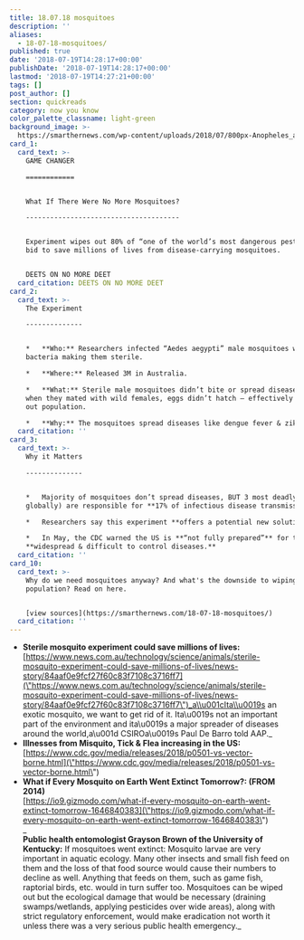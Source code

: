```yaml
---
title: 18.07.18 mosquitoes
description: ''
aliases:
  - 18-07-18-mosquitoes/
published: true
date: '2018-07-19T14:28:17+00:00'
publishDate: '2018-07-19T14:28:17+00:00'
lastmod: '2018-07-19T14:27:21+00:00'
tags: []
post_author: []
section: quickreads
category: now you know
color_palette_classname: light-green
background_image: >-
  https://smarthernews.com/wp-content/uploads/2018/07/800px-Anopheles_albimanus_mosquito.jpg
card_1:
  card_text: >-
    GAME CHANGER

    ============


    What If There Were No More Mosquitoes?

    --------------------------------------


    Experiment wipes out 80% of “one of the world’s most dangerous pests” in a
    bid to save millions of lives from disease-carrying mosquitoes.


    DEETS ON NO MORE DEET
  card_citation: DEETS ON NO MORE DEET
card_2:
  card_text: >-
    The Experiment

    --------------


    *   **Who:** Researchers infected “Aedes aegypti” male mosquitoes with
    bacteria making them sterile.

    *   **Where:** Released 3M in Australia.

    *   **What:** Sterile male mosquitoes didn’t bite or spread disease, and
    when they mated with wild females, eggs didn’t hatch – effectively wiping
    out population.

    *   **Why:** The mosquitoes spread diseases like dengue fever & zika.
  card_citation: ''
card_3:
  card_text: >-
    Why it Matters

    --------------


    *   Majority of mosquitoes don’t spread diseases, BUT 3 most deadly (found
    globally) are responsible for **17% of infectious disease transmissions**.

    *   Researchers say this experiment **offers a potential new solution**.

    *   In May, the CDC warned the US is **“not fully prepared”** for these
    **widespread & difficult to control diseases.**
  card_citation: ''
card_10:
  card_text: >-
    Why do we need mosquitoes anyway? And what's the downside to wiping out a
    population? Read on here.


    [view sources](https://smarthernews.com/18-07-18-mosquitoes/)
  card_citation: ''
---
```

*   **Sterile mosquito experiment could save millions of lives:**  
    [https://www.news.com.au/technology/science/animals/sterile-mosquito-experiment-could-save-millions-of-lives/news-story/84aaf0e9fcf27f60c83f7108c3716ff7](\"https://www.news.com.au/technology/science/animals/sterile-mosquito-experiment-could-save-millions-of-lives/news-story/84aaf0e9fcf27f60c83f7108c3716ff7\")_a\\u001cIta\\u0019s an exotic mosquito, we want to get rid of it. Ita\\u0019s not an important part of the environment and ita\\u0019s a major spreader of diseases around the world,a\\u001d CSIROa\\u0019s Paul De Barro told AAP._
*   **Illnesses from Misquito, Tick & Flea increasing in the US:**  
    [https://www.cdc.gov/media/releases/2018/p0501-vs-vector-borne.html](\"https://www.cdc.gov/media/releases/2018/p0501-vs-vector-borne.html\")
*   **What if Every Mosquito on Earth Went Extinct Tomorrow?: (FROM 2014)**  
    [https://io9.gizmodo.com/what-if-every-mosquito-on-earth-went-extinct-tomorrow-1646840383](\"https://io9.gizmodo.com/what-if-every-mosquito-on-earth-went-extinct-tomorrow-1646840383\")  
    _  
    **Public health entomologist Grayson Brown of the University of Kentucky:** If mosquitoes went extinct: Mosquito larvae are very important in aquatic ecology. Many other insects and small fish feed on them and the loss of that food source would cause their numbers to decline as well. Anything that feeds on them, such as game fish, raptorial birds, etc. would in turn suffer too. Mosquitoes can be wiped out but the ecological damage that would be necessary (draining swamps/wetlands, applying pesticides over wide areas), along with strict regulatory enforcement, would make eradication not worth it unless there was a very serious public health emergency._